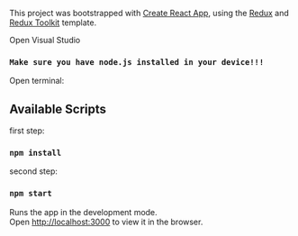 This project was bootstrapped with [Create React App](https://github.com/facebook/create-react-app), using the [Redux](https://redux.js.org/) and [Redux Toolkit](https://redux-toolkit.js.org/) template.

Open Visual Studio
### `Make sure you have node.js installed in your device!!!`

Open terminal:

## Available Scripts
first step:
### `npm install`

second step:
### `npm start`

Runs the app in the development mode.<br />
Open [http://localhost:3000](http://localhost:3000) to view it in the browser.
